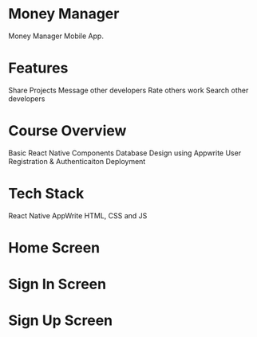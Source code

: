 # Money Manager
Money Manager Mobile App.

# Features
Share Projects
Message other developers
Rate others work
Search other developers
# Course Overview
Basic React Native Components
Database Design using Appwrite
User Registration & Authenticaiton
Deployment
# Tech Stack
React Native
AppWrite
HTML, CSS and JS
# Home Screen
# Sign In Screen
# Sign Up Screen
